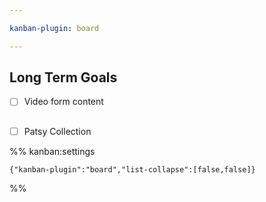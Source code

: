 ```yaml
---

kanban-plugin: board

---
```


## Long Term Goals

- [ ] Video form content


## 

- [ ] Patsy Collection




%% kanban:settings
```
{"kanban-plugin":"board","list-collapse":[false,false]}
```
%%
